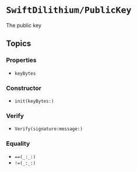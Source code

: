 # ``SwiftDilithium/PublicKey``

The public key

## Topics

### Properties

- ``keyBytes``

### Constructor

- ``init(keyBytes:)``

### Verify

- ``Verify(signature:message:)``

### Equality

- ``==(_:_:)``
- ``!=(_:_:)``
